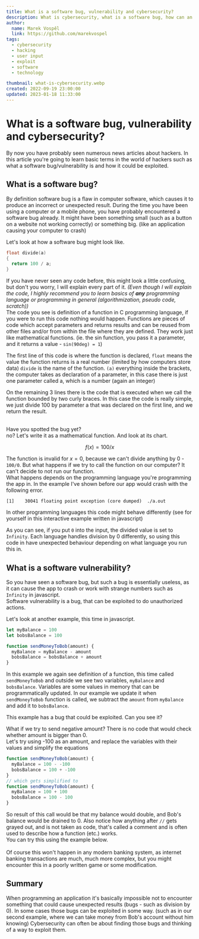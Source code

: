 ```yaml
---
title: What is a software bug, vulnerability and cybersecurity?
description: What is cybersecurity, what is a software bug, how can an application be vulnerable and how can anyone exploit it?
author:
  name: Marek Vospěl
  link: https://github.com/marekvospel
tags:
  - cybersecurity
  - hacking
  - user input
  - exploit
  - software
  - technology

thumbnail: what-is-cybersecurity.webp
created: 2022-09-19 23:00:00
updated: 2023-01-18 11:33:00
---
```


<script>
import DivideChart from './components/DivideChart.svelte';
import DivideExample from './components/DivideExample.svelte';
import SendMoneyExample from './components/SendMoneyExample.svelte';
</script>

# What is a software bug, vulnerability and cybersecurity?
By now you have probably seen numerous news articles about hackers. In this article you're going to learn basic terms in the world of hackers such as what a software bug/vulnerability is and how it could be exploited.

## What is a software bug?
By definition software bug is a flaw in computer software, which causes it to produce an incorrect or unexpected result. During the time you have been using a computer or a mobile phone, you have probably encountered a software bug already. It might have been something small (such as a button on a website not working correctly) or something big. (like an application causing your computer to crash)

Let's look at how a software bug might look like.

```c
float divide(a)
{
  return 100 / a;
}
```
If you have never seen any code before, this might look a little confusing, but don't you worry, I will explain every part of it. *(Even though I will explain the code, I highly recommend you to learn basics of **any** programming language or programming in general (algorithmization, pseudo code, scratch))*  
The code you see is definition of a function in C programming language, if you were to run this code nothing would happen. Functions are pieces of code which accept parameters and returns results and can be reused from other files and/or from within the file where they are defined.
They work just like mathematical functions. (ie. the sin function, you pass it a parameter, and it returns a value - `sin(90deg) = 1`)  

The first line of this code is where the function is declared, `float` means the value the function returns is a real number (limited by how computers store data) `divide` is the name of the function. `(a)` everything inside the brackets, the computer takes as declaration of a parameter, in this case there is just one parameter called a, which is a number (again an integer)  

On the remaining 3 lines there is the code that is executed when we call the function bounded by two curly braces. In this case the code is really simple, we just divide 100 by parameter a that was declared on the first line, and we return the result.  
<br />

Have you spotted the bug yet?  
no? Let's write it as a mathematical function. And look at its chart.  

$$
f(x) = 100 / x
$$

<DivideChart />

The function is invalid for $x=0$, because we can't divide anything by 0 - `100/0`. But what happens if we try to call the function on our computer? It can't decide to not run our function.  
What happens depends on the programming language you're programming the app in. In the example I've shown before our app would crash with the following error.
```
[1]    30041 floating point exception (core dumped)  ./a.out
```
In other programming languages this code might behave differently (see for yourself in this interactive example written in javascript)  

<DivideExample />  

As you can see, if you put `0` into the input, the divided value is set to `Infinity`. Each language handles division by 0 differently, so using this code in have unexpected behaviour depending on what language you run this in.

## What is a software vulnerability?
So you have seen a software bug, but such a bug is essentially useless, as it can cause the app to crash or work with strange numbers such as `Infinity` in javascript.  
Software vulnerability is a bug, that can be exploited to do unauthorized actions.  

Let's look at another example, this time in javascript.

```javascript
let myBalance = 100
let bobsBalance = 100

function sendMoneyToBob(amount) {
  myBalance = myBalance - amount
  bobsBalance = bobsBalance + amount
}
```
In this example we again see definition of a function, this time called `sendMoneyToBob` and outside we see two variables, `myBalance` and `bobsBalance`. Variables are some values in memory that can be programmatically updated. In our example we update it when `sendMoneyToBob` function is called, we subtract the `amount` from `myBalance` and add it to `bobsBalance`.  

This example has a bug that could be exploited. Can you see it?  

What if we try to send negative amount? There is no code that would check whether amount is bigger than 0.  
Let's try using -100 as an amount, and replace the variables with their values and simplify the equations

```javascript
function sendMoneyToBob(amount) {
  myBalance = 100 - -100
  bobsBalance = 100 + -100
}
// which gets simplified to
function sendMoneyToBob(amount) {
  myBalance = 100 + 100
  bobsBalance = 100 - 100
}
```
So result of this call would be that my balance would double, and Bob's balance would be drained to 0. Also notice how anything after `//` gets grayed out, and is not taken as code, that's called a comment and is often used to describe how a function (etc.) works.  
You can try this using the example below.  
<SendMoneyExample />  
Of course this won't happen in any modern banking system, as internet banking transactions are much, much more complex, but you might encounter this in a poorly written game or some modification.  

## Summary
When programming an application it's basically impossible not to encounter something that could cause unexpected results (bugs - such as division by 0). In some cases those bugs can be exploited in some way. (such as in our second example, where we can take money from Bob's account without him knowing) Cybersecurity can often be about finding those bugs and thinking of a way to exploit them.
